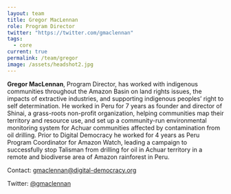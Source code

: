 ```yaml
---
layout: team
title: Gregor MacLennan
role: Program Director
twitter: "https://twitter.com/gmaclennan"
tags:
  - core
current: true
permalink: /team/gregor
image: /assets/headshot2.jpg
---
```


**Gregor MacLennan**, Program Director, has worked with indigenous communities throughout the Amazon Basin on land rights issues, the impacts of extractive industries, and supporting indigenous peoples’ right to self determination. He worked in Peru for 7 years as founder and director of Shinai, a grass-roots non-profit organization, helping communities map their territory and resource use, and set up a community-run environmental monitoring system for Achuar communities affected by contamination from oil drilling. Prior to Digital Democracy he worked for 4 years as Peru Program Coordinator for Amazon Watch, leading a campaign to successfully stop Talisman from drilling for oil in Achuar territory in a remote and biodiverse area of Amazon rainforest in Peru.

Contact: [gmaclennan@digital-democracy.org](mailto:gmaclennan@digital-democracy.org)

Twitter: [@gmaclennan](https://twitter.com/gmaclennan)
